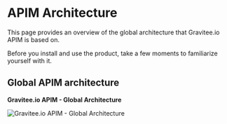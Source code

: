 # APIM Architecture

This page provides an overview of the global architecture that Gravitee.io APIM is based on.

Before you install and use the product, take a few moments to familiarize yourself with it.

## Global APIM architecture

**Gravitee.io APIM - Global Architecture**

![Gravitee.io APIM - Global Architecture](../../../images/apim/3.x/overview/architecture/new-gravitee-global-architecture-schema.png)
